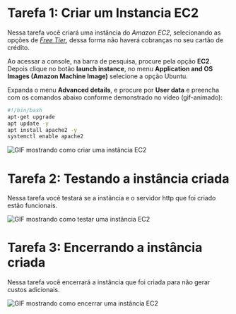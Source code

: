 # Tarefa 1: Criar um Instancia EC2

Nessa tarefa você criará uma instância do *Amazon EC2*, selecionando as opções de [*Free Tier*](https://aws.amazon.com/pt/free/), dessa forma não haverá cobranças no seu cartão de crédito.

Ao acessar a console, na barra de pesquisa, procure pela opção **EC2**. Depois clique no botão **launch instance**, no menu **Application and OS Images (Amazon Machine Image)** selecione a opção Ubuntu.

Expanda o menu **Advanced details**, e procure por **User data** e preencha com os comandos abaixo conforme demonstrado no vídeo (gif-animado):

```bash
#!/bin/bash
apt-get upgrade
apt update -y
apt install apache2 -y
systemctl enable apache2
```
![GIF mostrando como criar uma instância EC2](./imagens/tarefa-1.gif)


# Tarefa 2: Testando a instância criada

Nessa tarefa você testará se a instância e o servidor http que foi criado estão funcionais.

![GIF mostrando como testar uma instância EC2](./imagens/tarefa-2.gif)


# Tarefa 3: Encerrando a instância criada

Nessa tarefa você encerrará a instância que foi criada para não gerar custos adicionais.

![GIF mostrando como encerrar uma instância EC2](./imagens/tarefa-3.gif)
